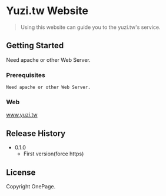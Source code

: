# Yuzi.tw Website

> Using this website can guide you to the yuzi.tw's service.


## Getting Started

Need apache or other Web Server.

### Prerequisites

```
Need apache or other Web Server.
```
### Web
www.yuzi.tw

## Release History
* 0.1.0
    * First version(force https)

## License
Copyright OnePage.
